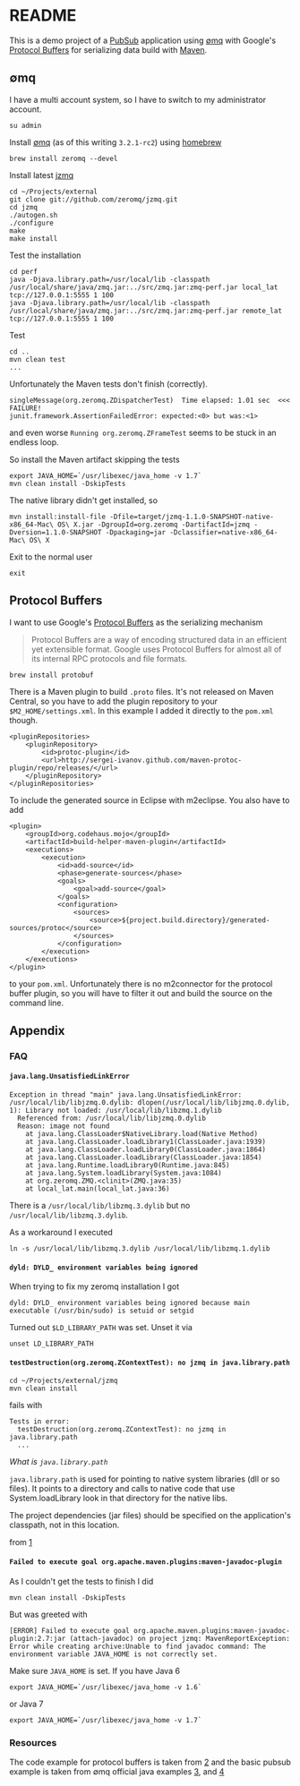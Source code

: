 # README #

This is a demo project of a [PubSub](http://en.wikipedia.org/wiki/Publish%E2%80%93subscribe_pattern) application using [∅mq](http://www.zeromq.org/) with Google's [Protocol Buffers](http://code.google.com/p/protobuf/) for serializing data build with [Maven](http://maven.apache.org/).

## ∅mq ##

I have a multi account system, so I have to switch to my administrator account.
	
	su admin 

Install [∅mq](http://www.zeromq.org/) (as of this writing `3.2.1-rc2`) using [homebrew](http://mxcl.github.com/homebrew/)

	brew install zeromq --devel

Install latest [jzmq](https://github.com/zeromq/jzmq)

	cd ~/Projects/external
	git clone git://github.com/zeromq/jzmq.git
	cd jzmq
	./autogen.sh
	./configure
	make
	make install

Test the installation

	cd perf
	java -Djava.library.path=/usr/local/lib -classpath /usr/local/share/java/zmq.jar:../src/zmq.jar:zmq-perf.jar local_lat tcp://127.0.0.1:5555 1 100
	java -Djava.library.path=/usr/local/lib -classpath /usr/local/share/java/zmq.jar:../src/zmq.jar:zmq-perf.jar remote_lat tcp://127.0.0.1:5555 1 100

Test

	cd ..
	mvn clean test
	...

Unfortunately the Maven tests don't finish (correctly).

	singleMessage(org.zeromq.ZDispatcherTest)  Time elapsed: 1.01 sec  <<< FAILURE!
	junit.framework.AssertionFailedError: expected:<0> but was:<1>

and even worse `Running org.zeromq.ZFrameTest` seems to be stuck in an endless loop.

So install the Maven artifact skipping the tests

	export JAVA_HOME=`/usr/libexec/java_home -v 1.7`
	mvn clean install -DskipTests

The native library didn't get installed, so

	mvn install:install-file -Dfile=target/jzmq-1.1.0-SNAPSHOT-native-x86_64-Mac\ OS\ X.jar -DgroupId=org.zeromq -DartifactId=jzmq -Dversion=1.1.0-SNAPSHOT -Dpackaging=jar -Dclassifier=native-x86_64-Mac\ OS\ X

Exit to the normal user

	exit

## Protocol Buffers ##

I want to use Google's [Protocol Buffers](http://code.google.com/p/protobuf/) as the serializing mechanism

> Protocol Buffers are a way of encoding structured data in an efficient yet extensible format. Google uses Protocol Buffers for almost all of its internal RPC protocols and file formats.

	brew install protobuf

There is a Maven plugin to build `.proto` files. It's not released on Maven Central, so you have to add the plugin repository to your `$M2_HOME/settings.xml`. In this example I added it directly to the `pom.xml` though.

	<pluginRepositories>
        <pluginRepository>
            <id>protoc-plugin</id>
            <url>http://sergei-ivanov.github.com/maven-protoc-plugin/repo/releases/</url>
        </pluginRepository>
    </pluginRepositories>

To include the generated source in Eclipse with m2eclipse. You also have to add

	<plugin>
		<groupId>org.codehaus.mojo</groupId>
		<artifactId>build-helper-maven-plugin</artifactId>
		<executions>
			<execution>
				<id>add-source</id>
				<phase>generate-sources</phase>
				<goals>
					<goal>add-source</goal>
				</goals>
				<configuration>
					<sources>
						<source>${project.build.directory}/generated-sources/protoc</source>
					</sources>
				</configuration>
			</execution>
		</executions>
	</plugin>

to your `pom.xml`. Unfortunately there is no m2connector for the protocol buffer plugin, so you will have to filter it out and build the source on the command line.

## Appendix ##

### FAQ ###

#### `java.lang.UnsatisfiedLinkError` ####

	Exception in thread "main" java.lang.UnsatisfiedLinkError: /usr/local/lib/libjzmq.0.dylib: dlopen(/usr/local/lib/libjzmq.0.dylib, 1): Library not loaded: /usr/local/lib/libzmq.1.dylib
	  Referenced from: /usr/local/lib/libjzmq.0.dylib
	  Reason: image not found
		at java.lang.ClassLoader$NativeLibrary.load(Native Method)
		at java.lang.ClassLoader.loadLibrary1(ClassLoader.java:1939)
		at java.lang.ClassLoader.loadLibrary0(ClassLoader.java:1864)
		at java.lang.ClassLoader.loadLibrary(ClassLoader.java:1854)
		at java.lang.Runtime.loadLibrary0(Runtime.java:845)
		at java.lang.System.loadLibrary(System.java:1084)
		at org.zeromq.ZMQ.<clinit>(ZMQ.java:35)
		at local_lat.main(local_lat.java:36)

There is a `/usr/local/lib/libzmq.3.dylib` but no `/usr/local/lib/libzmq.3.dylib`.

As a workaround I executed

	ln -s /usr/local/lib/libzmq.3.dylib /usr/local/lib/libzmq.1.dylib

#### `dyld: DYLD_ environment variables being ignored` ###

When trying to fix my zeromq installation I got

	dyld: DYLD_ environment variables being ignored because main executable (/usr/bin/sudo) is setuid or setgid

Turned out `$LD_LIBRARY_PATH` was set. Unset it via

	unset LD_LIBRARY_PATH 

#### `testDestruction(org.zeromq.ZContextTest): no jzmq in java.library.path` ####

	cd ~/Projects/external/jzmq
	mvn clean install

fails with

	Tests in error: 
	  testDestruction(org.zeromq.ZContextTest): no jzmq in java.library.path
	  ...

*What is `java.library.path`*

`java.library.path` is used for pointing to native system libraries (dll or so files). It points to a directory and calls to native code that use System.loadLibrary look in that directory for the native libs.

The project dependencies (jar files) should be specified on the application's classpath, not in this location.

from [1](http://stackoverflow.com/a/4195049/256853)

#### `Failed to execute goal org.apache.maven.plugins:maven-javadoc-plugin` ####	

As I couldn't get the tests to finish I did

	mvn clean install -DskipTests

But was greeted with

	[ERROR] Failed to execute goal org.apache.maven.plugins:maven-javadoc-plugin:2.7:jar (attach-javadoc) on project jzmq: MavenReportException: Error while creating archive:Unable to find javadoc command: The environment variable JAVA_HOME is not correctly set.

Make sure `JAVA_HOME` is set. If you have Java 6

	export JAVA_HOME=`/usr/libexec/java_home -v 1.6`

or Java 7

	export JAVA_HOME=`/usr/libexec/java_home -v 1.7`

### Resources ###

The code example for protocol buffers is taken from [2](http://stackoverflow.com/a/12109477/256853) and the basic pubsub example is taken from ∅mq official java examples [3](http://zguide.zeromq.org/java:psenvpub), and [4](http://zguide.zeromq.org/java:psenvsub)
